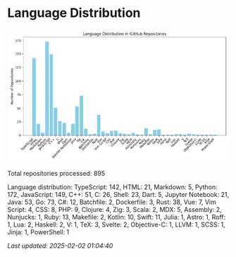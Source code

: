 # Language Distribution

![Language Distribution Chart](language_distribution_bar_chart.png)

Total repositories processed: 895

Language distribution:
TypeScript: 142, HTML: 21, Markdown: 5, Python: 172, JavaScript: 149, C++: 51, C: 26, Shell: 23, Dart: 5, Jupyter Notebook: 21, Java: 53, Go: 73, C#: 12, Batchfile: 2, Dockerfile: 3, Rust: 38, Vue: 7, Vim Script: 4, CSS: 8, PHP: 9, Clojure: 4, Zig: 3, Scala: 2, MDX: 5, Assembly: 2, Nunjucks: 1, Ruby: 13, Makefile: 2, Kotlin: 10, Swift: 11, Julia: 1, Astro: 1, Roff: 1, Lua: 2, Haskell: 2, V: 1, TeX: 3, Svelte: 2, Objective-C: 1, LLVM: 1, SCSS: 1, Jinja: 1, PowerShell: 1


_Last updated: 2025-02-02 01:04:40_
